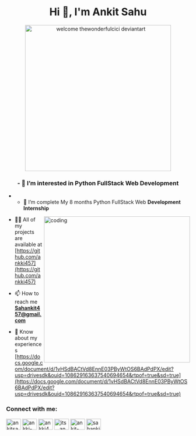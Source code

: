 
<h1 align="center">Hi 👋, I'm Ankit Sahu</h1>

<p align="center"><img src="https://www.freepnglogos.com/uploads/welcome-png/welcome-thewonderfulcici-deviantart-32.png" width="400" margine alt="welcome thewonderfulcici deviantart"/></p>


<h3 align="center">- 👀 I’m interested in Python FullStack Web Development</h3>

- - 🌱 I’m complete My 8 months Python FullStack Web **Development Internship**

<img align="right" src="https://user-images.githubusercontent.com/55389276/140866485-8fb1c876-9a8f-4d6a-98dc-08c4981eaf70.gif" alt="coding" width="400">

- 👨‍💻 All of my projects are available at [https://github.com/ankki457](https://github.com/ankki457)

- 📫 How to reach me **Sahankit457@gmail.com**

- 📄 Know about my experiences [https://docs.google.com/document/d/1vHSdBACtVd8EnnE03PByWtOS6BAdPdPX/edit?usp=drivesdk&ouid=108629163637540694654&rtpof=true&sd=true](https://docs.google.com/document/d/1vHSdBACtVd8EnnE03PByWtOS6BAdPdPX/edit?usp=drivesdk&ouid=108629163637540694654&rtpof=true&sd=true)

<h3 align="left">Connect with me:</h3>
<p align="left">
<a href="https://twitter.com/ankitsa28598946" target="blank"><img align="center" src="https://raw.githubusercontent.com/rahuldkjain/github-profile-readme-generator/master/src/images/icons/Social/twitter.svg" alt="ankitsa28598946" height="30" width="40" /></a>
<a href="https://linkedin.com/in/ankki-shah" target="blank"><img align="center" src="https://raw.githubusercontent.com/rahuldkjain/github-profile-readme-generator/master/src/images/icons/Social/linked-in-alt.svg" alt="ankki-shah" height="30" width="40" /></a>
<a href="https://fb.com/ankki457" target="blank"><img align="center" src="https://raw.githubusercontent.com/rahuldkjain/github-profile-readme-generator/master/src/images/icons/Social/facebook.svg" alt="ankki457" height="30" width="40" /></a>
<a href="https://instagram.com/its__ankki" target="blank"><img align="center" src="https://raw.githubusercontent.com/rahuldkjain/github-profile-readme-generator/master/src/images/icons/Social/instagram.svg" alt="its__ankki" height="30" width="40" /></a>
<a href="https://www.youtube.com/c/ankit-shah457" target="blank"><img align="center" src="https://raw.githubusercontent.com/rahuldkjain/github-profile-readme-generator/master/src/images/icons/Social/youtube.svg" alt="ankit-shah457" height="30" width="40" /></a>
<a href="https://www.hackerrank.com/sahankit457" target="blank"><img align="center" src="https://raw.githubusercontent.com/rahuldkjain/github-profile-readme-generator/master/src/images/icons/Social/hackerrank.svg" alt="sahankit457" height="30" width="40" /></a>
</p>


